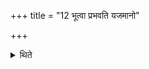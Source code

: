 +++
title = "12 भूत्वा प्रभवति यजमानो"

+++

<details><summary>थिते</summary>

12. The sacrificer in whose sacrifice this expiation is done prospers after having become rich.
</details>
